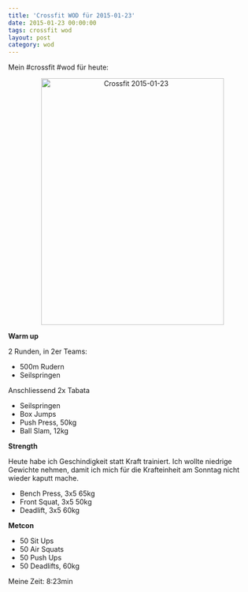 ```yaml
---
title: 'Crossfit WOD für 2015-01-23'
date: 2015-01-23 00:00:00 
tags: crossfit wod
layout: post
category: wod
---
```

Mein #crossfit #wod für heute:

<center><a href="https://www.flickr.com/photos/cringe/16348221545" title="Crossfit 2015-01-23 by Carsten Ringe, on Flickr"><img src="https://farm9.staticflickr.com/8637/16348221545_94e9376a23.jpg" width="371" height="500" alt="Crossfit 2015-01-23"></a></center>

**Warm up**

2 Runden, in 2er Teams:

* 500m Rudern
* Seilspringen

Anschliessend 2x Tabata

* Seilspringen
* Box Jumps
* Push Press, 50kg
* Ball Slam, 12kg

**Strength**

Heute habe ich Geschindigkeit statt Kraft trainiert. Ich wollte niedrige Gewichte nehmen, damit ich mich für die Krafteinheit am Sonntag nicht wieder kaputt mache.

* Bench Press, 3x5 65kg
* Front Squat, 3x5 50kg
* Deadlift, 3x5 60kg

**Metcon**

* 50 Sit Ups
* 50 Air Squats
* 50 Push Ups
* 50 Deadlifts, 60kg

Meine Zeit: 8:23min

